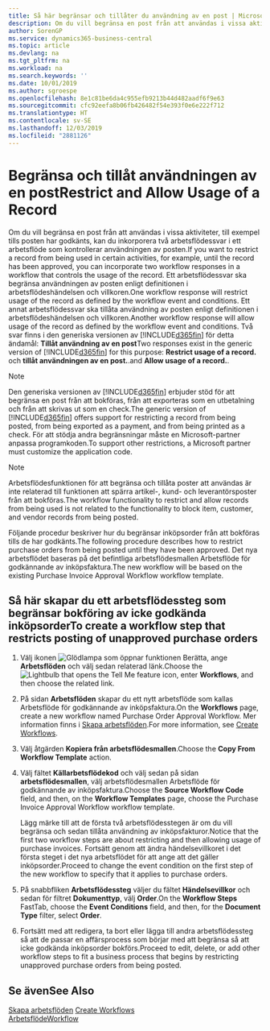 ```yaml
---
title: Så här begränsar och tillåter du användning av en post | Microsoft Docs
description: Om du vill begränsa en post från att användas i vissa aktiviteter, till exempel tills posten har godkänts, kan du inkorporera två arbetsflödessvar i ett arbetsflöde som kontrollerar användningen av posten.
author: SorenGP
ms.service: dynamics365-business-central
ms.topic: article
ms.devlang: na
ms.tgt_pltfrm: na
ms.workload: na
ms.search.keywords: ''
ms.date: 10/01/2019
ms.author: sgroespe
ms.openlocfilehash: 8e1c81be6da4c955efb9213b44d482aadf6f9e63
ms.sourcegitcommit: cfc92eefa8b06fb426482f54e393f0e6e222f712
ms.translationtype: HT
ms.contentlocale: sv-SE
ms.lasthandoff: 12/03/2019
ms.locfileid: "2881126"
---
```

# <a name="restrict-and-allow-usage-of-a-record"></a><span data-ttu-id="02efd-103">Begränsa och tillåt användningen av en post</span><span class="sxs-lookup"><span data-stu-id="02efd-103">Restrict and Allow Usage of a Record</span></span>
<span data-ttu-id="02efd-104">Om du vill begränsa en post från att användas i vissa aktiviteter, till exempel tills posten har godkänts, kan du inkorporera två arbetsflödessvar i ett arbetsflöde som kontrollerar användningen av posten.</span><span class="sxs-lookup"><span data-stu-id="02efd-104">If you want to restrict a record from being used in certain activities, for example, until the record has been approved, you can incorporate two workflow responses in a workflow that controls the usage of the record.</span></span> <span data-ttu-id="02efd-105">Ett arbetsflödessvar ska begränsa användningen av posten enligt definitionen i arbetsflödeshändelsen och villkoren.</span><span class="sxs-lookup"><span data-stu-id="02efd-105">One workflow response will restrict usage of the record as defined by the workflow event and conditions.</span></span> <span data-ttu-id="02efd-106">Ett annat arbetsflödessvar ska tillåta användning av posten enligt definitionen i arbetsflödeshändelsen och villkoren.</span><span class="sxs-lookup"><span data-stu-id="02efd-106">Another workflow response will allow usage of the record as defined by the workflow event and conditions.</span></span> <span data-ttu-id="02efd-107">Två svar finns i den generiska versionen av [!INCLUDE[d365fin](includes/d365fin_md.md)] för detta ändamål: **Tillåt användning av en post**</span><span class="sxs-lookup"><span data-stu-id="02efd-107">Two responses exist in the generic version of [!INCLUDE[d365fin](includes/d365fin_md.md)] for this purpose: **Restrict usage of a record.**</span></span> <span data-ttu-id="02efd-108">och **tillåt användningen av en post.**.</span><span class="sxs-lookup"><span data-stu-id="02efd-108">and **Allow usage of a record.**.</span></span>

> [!NOTE]  
>  <span data-ttu-id="02efd-109">Den generiska versionen av [!INCLUDE[d365fin](includes/d365fin_md.md)] erbjuder stöd för att begränsa en post från att bokföras, från att exporteras som en utbetalning och från att skrivas ut som en check.</span><span class="sxs-lookup"><span data-stu-id="02efd-109">The generic version of [!INCLUDE[d365fin](includes/d365fin_md.md)] offers support for restricting a record from being posted, from being exported as a payment, and from being printed as a check.</span></span> <span data-ttu-id="02efd-110">För att stödja andra begränsningar måste en Microsoft-partner anpassa programkoden.</span><span class="sxs-lookup"><span data-stu-id="02efd-110">To support other restrictions, a Microsoft partner must customize the application code.</span></span>  

> [!NOTE]  
>  <span data-ttu-id="02efd-111">Arbetsflödesfunktionen för att begränsa och tillåta poster att användas är inte relaterad till funktionen att spärra artikel-, kund- och leverantörsposter från att bokföras.</span><span class="sxs-lookup"><span data-stu-id="02efd-111">The workflow functionality to restrict and allow records from being used is not related to the functionality to block item, customer, and vendor records from being posted.</span></span>

<span data-ttu-id="02efd-112">Följande procedur beskriver hur du begränsar inköpsorder från att bokföras tills de har godkänts.</span><span class="sxs-lookup"><span data-stu-id="02efd-112">The following procedure describes how to restrict purchase orders from being posted until they have been approved.</span></span> <span data-ttu-id="02efd-113">Det nya arbetsflödet baseras på det befintliga arbetsflödesmallen Arbetsflöde för godkännande av inköpsfaktura.</span><span class="sxs-lookup"><span data-stu-id="02efd-113">The new workflow will be based on the existing Purchase Invoice Approval Workflow workflow template.</span></span>  

## <a name="to-create-a-workflow-step-that-restricts-posting-of-unapproved-purchase-orders"></a><span data-ttu-id="02efd-114">Så här skapar du ett arbetsflödessteg som begränsar bokföring av icke godkända inköpsorder</span><span class="sxs-lookup"><span data-stu-id="02efd-114">To create a workflow step that restricts posting of unapproved purchase orders</span></span>  
1. <span data-ttu-id="02efd-115">Välj ikonen ![Glödlampa som öppnar funktionen Berätta](media/ui-search/search_small.png "Berätta vad du vill göra"), ange **Arbetsflöden** och välj sedan relaterad länk.</span><span class="sxs-lookup"><span data-stu-id="02efd-115">Choose the ![Lightbulb that opens the Tell Me feature](media/ui-search/search_small.png "Tell me what you want to do") icon, enter **Workflows**, and then choose the related link.</span></span>  
2. <span data-ttu-id="02efd-116">På sidan **Arbetsflöden** skapar du ett nytt arbetsflöde som kallas Arbetsflöde för godkännande av inköpsfaktura.</span><span class="sxs-lookup"><span data-stu-id="02efd-116">On the **Workflows** page, create a new workflow named Purchase Order Approval Workflow.</span></span> <span data-ttu-id="02efd-117">Mer information finns i [Skapa arbetsflöden](across-how-to-create-workflows.md).</span><span class="sxs-lookup"><span data-stu-id="02efd-117">For more information, see [Create Workflows](across-how-to-create-workflows.md).</span></span>  
3. <span data-ttu-id="02efd-118">Välj åtgärden **Kopiera från arbetsflödesmallen**.</span><span class="sxs-lookup"><span data-stu-id="02efd-118">Choose the **Copy From Workflow Template** action.</span></span>  
4. <span data-ttu-id="02efd-119">Välj fältet **Källarbetsflödekod** och välj sedan på sidan **arbetsflödesmallen**, välj arbetsflödesmallen Arbetsflöde för godkännande av inköpsfaktura.</span><span class="sxs-lookup"><span data-stu-id="02efd-119">Choose the **Source Workflow Code** field, and then, on the **Workflow Templates** page, choose the Purchase Invoice Approval Workflow workflow template.</span></span>  

     <span data-ttu-id="02efd-120">Lägg märke till att de första två arbetsflödesstegen är om du vill begränsa och sedan tillåta användning av inköpsfakturor.</span><span class="sxs-lookup"><span data-stu-id="02efd-120">Notice that the first two workflow steps are about restricting and then allowing usage of purchase invoices.</span></span> <span data-ttu-id="02efd-121">Fortsätt genom att ändra händelsevillkoret i det första steget i det nya arbetsflödet för att ange att det gäller inköpsorder.</span><span class="sxs-lookup"><span data-stu-id="02efd-121">Proceed to change the event condition on the first step of the new workflow to specify that it applies to purchase orders.</span></span>  
5. <span data-ttu-id="02efd-122">På snabbfliken **Arbetsflödessteg** väljer du fältet **Händelsevillkor** och sedan för filtret **Dokumenttyp**, välj **Order**.</span><span class="sxs-lookup"><span data-stu-id="02efd-122">On the **Workflow Steps** FastTab, choose the **Event Conditions** field, and then, for the **Document Type** filter, select **Order**.</span></span>  
6. <span data-ttu-id="02efd-123">Fortsätt med att redigera, ta bort eller lägga till andra arbetsflödessteg så att de passar en affärsprocess som börjar med att begränsa så att icke godkända inköpsorder bokförs.</span><span class="sxs-lookup"><span data-stu-id="02efd-123">Proceed to edit, delete, or add other workflow steps to fit a business process that begins by restricting unapproved purchase orders from being posted.</span></span>  

## <a name="see-also"></a><span data-ttu-id="02efd-124">Se även</span><span class="sxs-lookup"><span data-stu-id="02efd-124">See Also</span></span>  
<span data-ttu-id="02efd-125">[Skapa arbetsflöden](across-how-to-create-workflows.md) </span><span class="sxs-lookup"><span data-stu-id="02efd-125">[Create Workflows](across-how-to-create-workflows.md) </span></span>  
[<span data-ttu-id="02efd-126">Arbetsflöde</span><span class="sxs-lookup"><span data-stu-id="02efd-126">Workflow</span></span>](across-workflow.md)   
